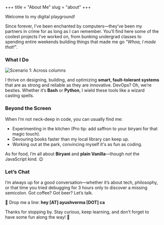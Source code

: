 +++
title = "About Me"
slug = "about"
+++

Welcome to my digital playground!

Since forever, I’ve been enchanted by computers—they’ve been my partners in crime for as long as I can remember. You’ll find here some of the coolest projects I’ve worked on, from bunking undergrad classes to spending entire weekends building things that made me go _"Whoa, I made that!"_.

### What I Do

![Scenario 1: Across columns](/images/me.jpg?width=200&height=200)

I thrive on designing, building, and optimizing **smart, fault-tolerant systems** that are as strong and reliable as they are innovative. DevOps? Oh, we’re besties. Whether it’s **Bash** or **Python**, I wield these tools like a wizard casting spells.

### Beyond the Screen

When I’m not neck-deep in code, you can usually find me:

- Experimenting in the kitchen (Pro tip: add saffron to your biryani for that magic touch).
- Devouring books faster than my local library can keep up.
- Working out at the park, convincing myself it's as fun as coding.

As for food, I’m all about **Biryani** and **plain Vanilla**—though _not_ the JavaScript kind. 😉

### Let’s Chat

I’m always up for a good conversation—whether it’s about tech, philosophy, or that time you tried debugging for 3 hours only to discover a missing semicolon. Got coffee? Got beer? Let’s talk.

📧 Drop me a line: **hey [AT] ayushverma [DOT] ca**

Thanks for stopping by. Stay curious, keep learning, and don’t forget to have some fun along the way! 🚀
